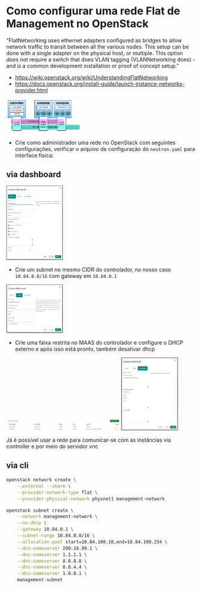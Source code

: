 # Como configurar uma rede Flat de Management no OpenStack

"FlatNetworking uses ethernet adapters configured as bridges to allow network traffic to transit between all the various nodes. This setup can be done with a single adapter on the physical host, or multiple. This option _*does not*_ require a switch that does VLAN tagging (VLANNetworking does) - and is a common development installation or proof of concept setup."

- https://wiki.openstack.org/wiki/UnderstandingFlatNetworking
- https://docs.openstack.org/install-guide/launch-instance-networks-provider.html

<img src="img/FlatNetworkSingleInterface.png" width=40% height=auto>

- Crie como administrador uma rede no OpenStack com seguintes configurações, verificar o arquivo de configuração do `neutron.yaml` para interface física:


## via dashboard

<img src="img/FlatNetworkConfig1.png" width=30% height=auto>

- Crie um subnet no mesmo CIDR do controlador, no nosso caso `10.84.0.0/16` com gateway em `10.84.0.1`

<img src="img/FlatNetworkConfig2.png" width=30% height=auto>

- Crie uma faixa restrita no MAAS do controlador e configure o DHCP externo e após isso está pronto, também desativar dhcp

<img src="img/MaasReserved.PNG" width=60% height=auto>

<img src="img/FlatNetworkConfig3.png" width=30% height=auto>

Já é possível usar a rede para comunicar-se com as instâncias via controller e por meio do servidor vnc

## via cli
```sh
openstack network create \
	--external --share \
	--provider-network-type flat \
	--provider-physical-network physnet1 management-network
```
```sh
openstack subnet create \
	--network management-network \
	--no-dhcp \
	--gateway 10.84.0.1 \
	--subnet-range 10.84.0.0/16 \
	--allocation-pool start=10.84.100.10,end=10.84.100.254 \
	--dns-nameserver 200.18.99.1 \
	--dns-nameserver 1.1.1.1 \
	--dns-nameserver 8.8.8.8 \
	--dns-nameserver 8.8.4.4 \
	--dns-nameserver 1.0.0.1 \
	management-subnet
```
